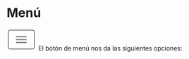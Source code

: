# Menú

![](<../../../../../../../.gitbook/assets/imagen (234).png>) El botón de menú nos da las siguientes opciones:

